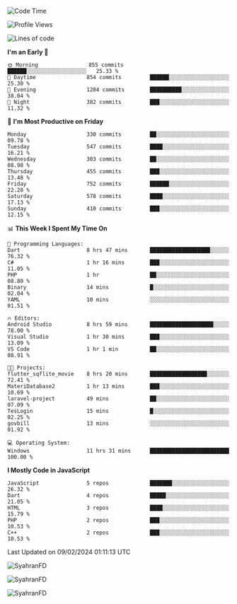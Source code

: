 <!--START_SECTION:waka-->
![Code Time](http://img.shields.io/badge/Code%20Time-218%20hrs%2050%20mins-blue)

![Profile Views](http://img.shields.io/badge/Profile%20Views-1-blue)

![Lines of code](https://img.shields.io/badge/From%20Hello%20World%20I%27ve%20Written-991.3%20thousand%20lines%20of%20code-blue)

**I'm an Early 🐤** 

```text
🌞 Morning                855 commits         ██████░░░░░░░░░░░░░░░░░░░   25.33 % 
🌆 Daytime                854 commits         ██████░░░░░░░░░░░░░░░░░░░   25.30 % 
🌃 Evening                1284 commits        ██████████░░░░░░░░░░░░░░░   38.04 % 
🌙 Night                  382 commits         ███░░░░░░░░░░░░░░░░░░░░░░   11.32 % 
```
📅 **I'm Most Productive on Friday** 

```text
Monday                   330 commits         ██░░░░░░░░░░░░░░░░░░░░░░░   09.78 % 
Tuesday                  547 commits         ████░░░░░░░░░░░░░░░░░░░░░   16.21 % 
Wednesday                303 commits         ██░░░░░░░░░░░░░░░░░░░░░░░   08.98 % 
Thursday                 455 commits         ███░░░░░░░░░░░░░░░░░░░░░░   13.48 % 
Friday                   752 commits         ██████░░░░░░░░░░░░░░░░░░░   22.28 % 
Saturday                 578 commits         ████░░░░░░░░░░░░░░░░░░░░░   17.13 % 
Sunday                   410 commits         ███░░░░░░░░░░░░░░░░░░░░░░   12.15 % 
```


📊 **This Week I Spent My Time On** 

```text
💬 Programming Languages: 
Dart                     8 hrs 47 mins       ███████████████████░░░░░░   76.32 % 
C#                       1 hr 16 mins        ███░░░░░░░░░░░░░░░░░░░░░░   11.05 % 
PHP                      1 hr                ██░░░░░░░░░░░░░░░░░░░░░░░   08.80 % 
Binary                   14 mins             █░░░░░░░░░░░░░░░░░░░░░░░░   02.04 % 
YAML                     10 mins             ░░░░░░░░░░░░░░░░░░░░░░░░░   01.51 % 

🔥 Editors: 
Android Studio           8 hrs 59 mins       ████████████████████░░░░░   78.00 % 
Visual Studio            1 hr 30 mins        ███░░░░░░░░░░░░░░░░░░░░░░   13.09 % 
VS Code                  1 hr 1 min          ██░░░░░░░░░░░░░░░░░░░░░░░   08.91 % 

🐱‍💻 Projects: 
flutter_sqflite_movie    8 hrs 20 mins       ██████████████████░░░░░░░   72.41 % 
MateriDatabase2          1 hr 13 mins        ███░░░░░░░░░░░░░░░░░░░░░░   10.69 % 
laravel-project          49 mins             ██░░░░░░░░░░░░░░░░░░░░░░░   07.09 % 
TesLogin                 15 mins             █░░░░░░░░░░░░░░░░░░░░░░░░   02.25 % 
govbill                  13 mins             ░░░░░░░░░░░░░░░░░░░░░░░░░   01.92 % 

💻 Operating System: 
Windows                  11 hrs 31 mins      █████████████████████████   100.00 % 
```

**I Mostly Code in JavaScript** 

```text
JavaScript               5 repos             ███████░░░░░░░░░░░░░░░░░░   26.32 % 
Dart                     4 repos             █████░░░░░░░░░░░░░░░░░░░░   21.05 % 
HTML                     3 repos             ████░░░░░░░░░░░░░░░░░░░░░   15.79 % 
PHP                      2 repos             ███░░░░░░░░░░░░░░░░░░░░░░   10.53 % 
C++                      2 repos             ███░░░░░░░░░░░░░░░░░░░░░░   10.53 % 
```




 Last Updated on 09/02/2024 01:11:13 UTC
<!--END_SECTION:waka-->

<p align="left">
  <img src="https://github-readme-stats.vercel.app/api/top-langs?username=SyahranFD&layout=donut&hide=C%2B%2B,CMake,css&show_icons=true&locale=en&&theme=blueberry" alt="SyahranFD" />
</p>

<p align="left">
  <img src="https://github-readme-stats.vercel.app/api?username=SyahranFD&show_icons=true&locale=en&theme=blueberry" alt="SyahranFD" />
</p>

<p align="left">
  <img src="https://streak-stats.demolab.com/?user=SyahranFD&theme=blueberry" alt="SyahranFD"/>
</p>
